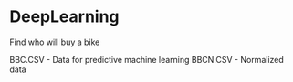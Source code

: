 # DeepLearning
Find who will buy a bike

BBC.CSV - Data for predictive machine learning
BBCN.CSV - Normalized data
